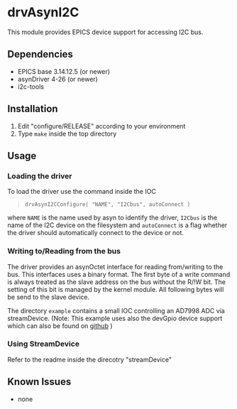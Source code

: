 # drvAsynI2C

This module provides EPICS device support for accessing I2C bus.

## Dependencies

   - EPICS base 3.14.12.5 (or newer)
   - asynDriver 4-26 (or newer)
   - i2c-tools

## Installation

 1.  Edit "configure/RELEASE" according to your environment
 2.  Type `make` inside the top directory

## Usage

### Loading the driver
To load the driver use the command inside the IOC

>     drvAsynI2CConfigure( "NAME", "I2Cbus", autoConnect )

where `NAME` is the name used by asyn to identify the driver,
`I2Cbus` is the name of the I2C device on the filesystem
and `autoConnect` is a flag whether the driver should automatically
connect to the device or not.

### Writing to/Reading from the bus
The driver provides an asynOctet interface for reading from/writing to the bus.
This interfaces uses a binary format. The first byte of a write command is
always treated as the slave address on the bus without the R/!W bit.
The setting of this bit is managed by the kernel module.
All following bytes will be send to the slave device.

The directory `example` contains a small IOC controlling an AD7998 ADC via streamDevice.
(Note: This example uses also the devGpio device support which can also
 be found on [github](https://github.com/ffeldbauer/epics-devgpio) )

### Using StreamDevice
Refer to the readme inside the direcotry "streamDevice"

## Known Issues
   - none    

